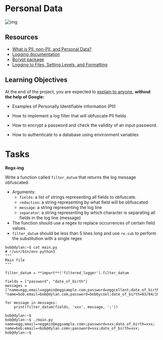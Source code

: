 # Personal Data

![img](https://s3.amazonaws.com/alx-intranet.hbtn.io/uploads/medias/2019/12/5c48d4f6d4dd8081eb48.png?X-Amz-Algorithm=AWS4-HMAC-SHA256&X-Amz-Credential=AKIARDDGGGOUSBVO6H7D%2F20231101%2Fus-east-1%2Fs3%2Faws4_request&X-Amz-Date=20231101T090344Z&X-Amz-Expires=86400&X-Amz-SignedHeaders=host&X-Amz-Signature=0872d30480381c22ad8e55c7b0b0c3e768e18450233ce34eabcd5142396c1d86)

## Resources

* [What is PII, non-PII, and Personal Data?](https://piwik.pro/blog/what-is-pii-personal-data/)
* [Logging documentation](https://docs.python.org/3/library/logging.html)
* [Bcrypt package](https://github.com/pyca/bcrypt/)
* [Logging to Files, Setting Levels, and Formatting](https://www.youtube.com/watch?v=-ARI4Cz-awo&ab_channel=CoreySchafer)

## Learning Objectives

At the end of the project, you are expected to [explain to anyone](https://fs.blog/feynman-learning-technique/), **without the help of Google:**

* Examples of Personally Identifiable information (PII)

* How to implement a log filter that will obfuscate PII fields

* How to encrypt a password and check the validity of an input password.

* How to authenticate to a database using environment variables

# Tasks

 **Regx-ing**

<p>
Write a function called <code>filter_datum</code> that returns the log message obfuscated:
<ul>
    <li>Arguments:
        <ul>
            <li><code>fields</code>: a list of strings representing all fields to obfuscate.</li>
            <li><code>redaction</code>: a string representing by what field will be obfuscated</li>
            <li><code>message</code>: a string representing the log line</li>
            <li><code>separator</code>: a string representing by which character is separating all fields in the log line (message)</li>
        </ul>
    </li>
    <li>The function should use a regex to replace occurrences of certain field values.</li>
    <li><code>filter_datum</code> should be less than 5 lines long and use <code>re.sub</code>  to perform the substitution with a single regex</li>
</ul>
</p>


```
bob@dylan:~$ cat main.py
# !/usr/bin/env python3
"""
Main file
"""

filter_datum = **import**('filtered_logger').filter_datum

fields = ["password", "date_of_birth"]
messages = ["name=egg;email=eggmin@eggsample.com;password=eggcellent;date_of_birth=12/12/1986;", "name=bob;email=bob@dylan.com;password=bobbycool;date_of_birth=03/04/1993;"]

for message in messages:
    print(filter_datum(fields, 'xxx', message, ';'))

bob@dylan:~$
bob@dylan:~$ ./main.py
name=egg;email=<eggmin@eggsample.com>;password=xxx;date_of_birth=xxx;
name=bob;email=<bob@dylan.com>;password=xxx;date_of_birth=xxx;
bob@dylan:~$
```
